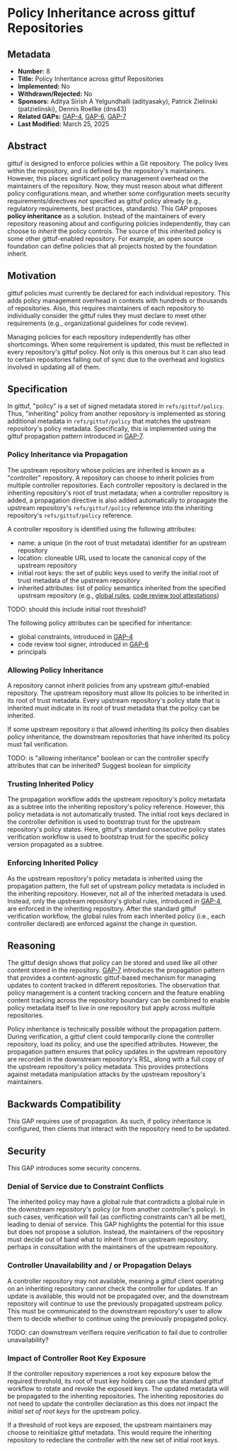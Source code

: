# Policy Inheritance across gittuf Repositories

## Metadata

* **Number:** 8
* **Title:** Policy Inheritance across gittuf Repositories
* **Implemented:** No
* **Withdrawn/Rejected:** No
* **Sponsors:** Aditya Sirish A Yelgundhalli (adityasaky), Patrick Zielinski (patzielinski), Dennis Roellke (dns43)
* **Related GAPs:** [GAP-4](/docs/gaps/4/README.md), [GAP-6](/docs/gaps/6/README.md), [GAP-7](/docs/gaps/7/README.md)
* **Last Modified:** March 25, 2025

## Abstract

gittuf is designed to enforce policies within a Git repository. The policy lives
within the repository, and is defined by the repository's maintainers. However,
this places significant policy management overhead on the maintainers of the
repository. Now, they must reason about what different policy configurations
mean, and whether some configuration meets security requirements/directives
_not_ specified as gittuf policy already (e.g., regulatory requirements, best
practices, standards). This GAP proposes **policy inheritance** as a solution.
Instead of the maintainers of every repository reasoning about and configuring
policies independently, they can choose to _inherit_ the policy controls. The
source of this inherited policy is some other gittuf-enabled repository. For
example, an open source foundation can define policies that all projects hosted
by the foundation inherit.

## Motivation

gittuf policies must currently be declared for each individual repository. This
adds policy management overhead in contexts with hundreds or thousands of
repositories. Also, this requires maintainers of each repository to individually
consider the gittuf rules they must declare to meet other requirements (e.g.,
organizational guidelines for code review).

Managing policies for each repository independently has other shortcomings. When
some requirement is updated, this must be reflected in every repository's gittuf
policy. Not only is this onerous but it can also lead to certain repositories
falling out of sync due to the overhead and logistics involved in updating all
of them.

## Specification

In gittuf, "policy" is a set of signed metadata stored in `refs/gittuf/policy`.
Thus, "inheriting" policy from another repository is implemented as storing
additional metadata in `refs/gittuf/policy` that matches the upstream
repository's policy metadata. Specifically, this is implemented using the gittuf
propagation pattern introduced in [GAP-7](/docs/gaps/7/README.md).

### Policy Inheritance via Propagation

The upstream repository whose policies are inherited is known as a "controller"
repository. A repository can choose to inherit policies from multiple controller
repositories. Each controller repository is declared in the inheriting
repository's root of trust metadata; when a controller repository is added, a
propagation directive is also added automatically to propagate the upstream
repository's `refs/gittuf/policy` reference into the inheriting repository's
`refs/gittuf/policy` reference.

A controller repository is identified using the following attributes:
* name: a unique (in the root of trust metadata) identifier for an upstream
  repository
* location: cloneable URL used to locate the canonical copy of the upstream
  repository
* initial root keys: the set of public keys used to verify the initial root of
  trust metadata of the upstream repository
* inherited attributes: list of policy semantics inherited from the specified
  upstream repository (e.g., [global rules](/docs/gaps/4/README.md), [code
  review tool attestations](/docs/gaps/6/README.md))

TODO: should this include initial root threshold?

The following policy attributes can be specified for inheritance:
* global constraints, introduced in [GAP-4](/docs/gaps/4/README.md)
* code review tool signer, introduced in [GAP-6](/docs/gaps/6/README.md)
* principals

### Allowing Policy Inheritance

A repository cannot inherit policies from any upstream gittuf-enabled
repository. The upstream repository must allow its policies to be inherited in
its root of trust metadata. Every upstream repository's policy state that is
inherited must indicate in its root of trust metadata that the policy can be
inherited.

If some upstream repository `U` that allowed inheriting its policy then disables
policy inheritance, the downstream repositories that have inherited its policy
must fail verification.

TODO: is "allowing inheritance" boolean or can the controller specify attributes
that can be inherited? Suggest boolean for simplicity

### Trusting Inherited Policy

The propagation workflow adds the upstream repository's policy metadata as a
subtree into the inheriting repository's policy reference. However, this policy
metadata is not automatically trusted. The initial root keys declared in the
controller definition is used to bootstrap trust for the upstream repository's
policy states. Here, gittuf's standard consecutive policy states verification
workflow is used to bootstrap trust for the specific policy version propagated
as a subtree.

### Enforcing Inherited Policy

As the upstream repository's policy metadata is inherited using the propagation
pattern, the full set of upstream policy metadata is included in the inheriting
repository. However, not all of the inherited metadata is used. Instead, only
the upstream repository's global rules, introduced in
[GAP-4](/docs/gaps/4/README.md), are enforced in the inheriting repository.
After the standard gittuf verification workflow, the global rules from each
inherited policy (i.e., each controller declared) are enforced against the
change in question.

## Reasoning

The gittuf design shows that policy can be stored and used like all other
content stored in the repository. [GAP-7](/docs/gaps/7/README.md) introduces the
propagation pattern that provides a content-agnostic gittuf-based mechanism for
managing updates to content tracked in different repositories. The observation
that policy management is a content tracking concern and the feature enabling
content tracking across the repository boundary can be combined to enable policy
metadata itself to live in one repository but apply across multiple
repositories.

Policy inheritance is technically possible without the propagation pattern.
During verification, a gittuf client could temporarily clone the controller
repository, load its policy, and use the specified attributes. However, the
propagation pattern ensures that policy updates in the upstream repository are
recorded in the downstream repository's RSL, along with a full copy of the
upstream repository's policy metadata. This provides protections against
metadata manipulation attacks by the upstream repository's maintainers.

## Backwards Compatibility

This GAP requires use of propagation. As such, if policy inheritance is
configured, then clients that interact with the repository need to be updated.

## Security

This GAP introduces some security concerns.

### Denial of Service due to Constraint Conflicts

The inherited policy may have a global rule that contradicts a global rule in
the downstream repository's policy (or from another controller's policy). In
such cases, verification will fail (as conflicting constraints can't all be
met), leading to denial of service. This GAP highlights the potential for this
issue but does not propose a solution. Instead, the maintainers of the
repository must decide out of band what to inherit from an upstream repository,
perhaps in consultation with the maintainers of the upstream repository.

### Controller Unavailability and / or Propagation Delays

A controller repository may not available, meaning a gittuf client operating on
an inheriting repository cannot check the controller for updates. If an update
is available, this would not be propagated over, and the downstream repository
will continue to use the previously propagated upstream policy. This must be
communicated to the downstream repository's user to allow them to decide whether
to continue using the previously propagated policy.

TODO: can downstream verifiers require verification to fail due to controller
unavailability?

### Impact of Controller Root Key Exposure

If the controller repository experiences a root key exposure below the required
threshold, its root of trust key holders can use the standard gittuf workflow to
rotate and revoke the exposed keys. The updated metadata will be propagated to
the inheriting repositories. The inheriting repositories do not need to update
the controller declaration as this does not impact the _initial set of root
keys_ for the upstream policy.

If a threshold of root keys are exposed, the upstream maintainers may choose to
reinitialize gittuf metadata. This would require the inheriting repository to
redeclare the controller with the new set of initial root keys.
